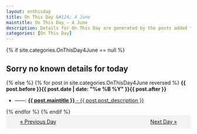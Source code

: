 ```yaml
---
layout: onthisday
title: On This Day &#124; 4 June
maintitle: On This Day — 4 June
description: Details for On This Day are generated by the posts added to the website so the content is subject to changes/updates over time.
categories: [On This Day]
---
```


{% if site.categories.OnThisDay4June == null %}
<h2>Sorry no known details for today</h2>
{% else %}
{% for post in site.categories.OnThisDay4June reversed %}
<strong>{{ post.before }}{{ post.date | date: "%e %B %Y" }}{{ post.after }}</strong>
<ul>
<li> ——: <a class="{{ post.class }}" href="{{ post.url }}"><strong>{{ post.maintitle }}</strong> - {{ post.post_description }}</a></li>
</ul>
{% endfor %}
{% endif %}
<br />
<div style="background-color: #f3f3f3; padding: 10px; border-radius: 5px; text-align: center; display: flex; justify-content: space-evenly;">
<a href="/onthisday/06/06-03">« Previous Day</a>
<span style="visibility:hidden;">[ Visit Leap Year February 29 ]</span>
<a href="/onthisday/06/06-05">Next Day »</a>
</div>
